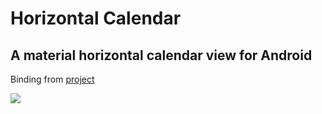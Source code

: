 # Horizontal Calendar

## A material horizontal calendar view for Android

Binding from [project](https://github.com/Mulham-Raee/Horizontal-Calendar)

![](/Img/Screenshot.png)
